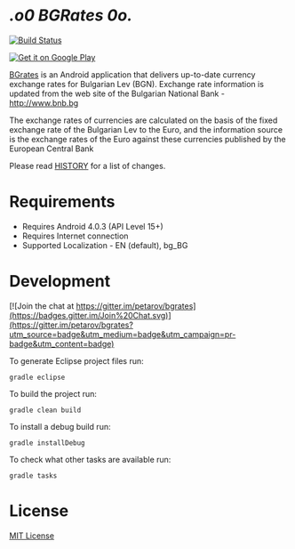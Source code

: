 _.o0 BGRates 0o._ 
=========================

[![Build Status](https://travis-ci.org/petarov/bgrates.svg?branch=dev)](https://travis-ci.org/petarov/bgrates) 

<a href="https://play.google.com/store/apps/details?id=net.vexelon.bgrates&utm_source=global_co&utm_medium=prtnr&utm_content=Mar2515&utm_campaign=PartBadge&pcampaignid=MKT-AC-global-none-all-co-pr-py-PartBadges-Oct1515-1">
<img alt="Get it on Google Play" src="https://play.google.com/intl/en_us/badges/images/apps/en-play-badge.png" />
</a>

[BGrates](https://play.google.com/store/apps/details?id=net.vexelon.bgrates) is an Android application that delivers up-to-date currency exchange rates for Bulgarian Lev (BGN). Exchange rate information is updated from the web site of the Bulgarian National Bank - http://www.bnb.bg

The exchange rates of currencies are calculated on the basis of the fixed exchange rate of the Bulgarian Lev to the Euro, and the information source is the exchange rates of the Euro against these currencies published by the European Central Bank

Please read [HISTORY](HISTORY) for a list of changes.

# Requirements

  * Requires Android 4.0.3 (API Level 15+)
  * Requires Internet connection
  * Supported Localization - EN (default), bg_BG

# Development 

[![Join the chat at https://gitter.im/petarov/bgrates](https://badges.gitter.im/Join%20Chat.svg)](https://gitter.im/petarov/bgrates?utm_source=badge&utm_medium=badge&utm_campaign=pr-badge&utm_content=badge)


To generate Eclipse project files run:

    gradle eclipse
    
To build the project run:

    gradle clean build

To install a debug build run:

    gradle installDebug

To check what other tasks are available run:

    gradle tasks

# License
[MIT License](LICENSE)
